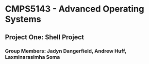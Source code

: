 # CMPS5143 - Advanced Operating Systems
## Project One: Shell Project
### Group Members: Jadyn Dangerfield, Andrew Huff, Laxminarasimha Soma
